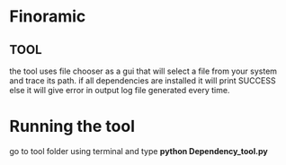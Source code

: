 # Finoramic

## TOOL 
the tool uses file chooser as a gui that will select a file from your system and trace its path.
if all dependencies are installed it will print SUCCESS
else it will give error in output log file generated every time.

# Running the tool
go to tool folder using terminal and type  <strong>python Dependency_tool.py</strong> 

